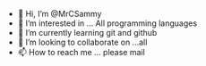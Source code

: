 - 👋 Hi, I’m @MrCSammy
- 👀 I’m interested in ... All programming languages
- 🌱 I’m currently learning git and github
- 💞️ I’m looking to collaborate on ...all
- 📫 How to reach me ... please mail

<!---
MrCSammy/MrCSammy is a ✨ special ✨ repository because its `README.md` (this file) appears on your GitHub profile.
You can click the Preview link to take a look at your changes.
--->
